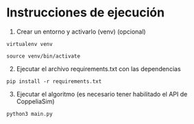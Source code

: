 # Instrucciones de ejecución


1. Crear un entorno y activarlo (venv) (opcional)

``
virtualenv venv
``

``
source venv/bin/activate
``

2. Ejecutar el archivo requirements.txt con las dependencias

``
pip install -r requirements.txt
``

3. Ejecutar el algoritmo (es necesario tener habilitado el API de CoppeliaSim)

``
python3 main.py
``